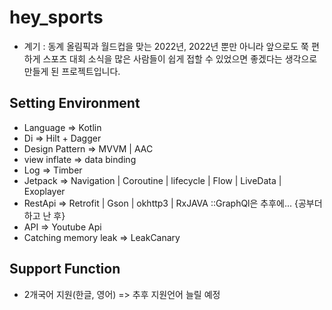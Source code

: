 hey_sports
==============================
- 계기 : 동계 올림픽과 월드컵을 맞는 2022년, 2022년 뿐만 아니라 앞으로도 쭉 편하게 스포츠 대회 소식을 많은 사람들이 쉽게 접할 수 있었으면 좋겠다는 생각으로 만들게 된 프로젝트입니다.

## Setting Environment
- Language => Kotlin
- Di => Hilt + Dagger
- Design Pattern => MVVM | AAC
- view inflate => data binding
- Log => Timber
- Jetpack => Navigation | Coroutine | lifecycle | Flow | LiveData | Exoplayer
- RestApi => Retrofit | Gson | okhttp3 | RxJAVA ::GraphQl은 추후에... {공부더하고 난 후}
- API => Youtube Api
- Catching memory leak => LeakCanary

## Support Function
- 2개국어 지원(한글, 영어) => 추후 지원언어 늘릴 예정
